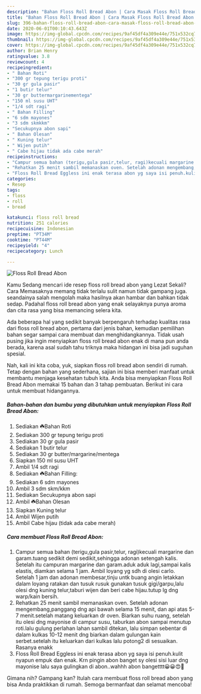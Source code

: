 ```yaml
---
description: "Bahan Floss Roll Bread Abon | Cara Masak Floss Roll Bread Abon Yang Mudah Dan Praktis"
title: "Bahan Floss Roll Bread Abon | Cara Masak Floss Roll Bread Abon Yang Mudah Dan Praktis"
slug: 396-bahan-floss-roll-bread-abon-cara-masak-floss-roll-bread-abon-yang-mudah-dan-praktis
date: 2020-06-01T00:10:43.643Z
image: https://img-global.cpcdn.com/recipes/9af45df4a309e44e/751x532cq70/floss-roll-bread-abon-foto-resep-utama.jpg
thumbnail: https://img-global.cpcdn.com/recipes/9af45df4a309e44e/751x532cq70/floss-roll-bread-abon-foto-resep-utama.jpg
cover: https://img-global.cpcdn.com/recipes/9af45df4a309e44e/751x532cq70/floss-roll-bread-abon-foto-resep-utama.jpg
author: Brian Henry
ratingvalue: 3.8
reviewcount: 4
recipeingredient:
- " Bahan Roti"
- "300 gr tepung terigu proti"
- "30 gr gula pasir"
- "1 butir telur"
- "30 gr buttermargarinementega"
- "150 ml susu UHT"
- "1/4 sdt ragi"
- " Bahan Filling"
- "6 sdm mayones"
- "3 sdm skmkkm"
- "Secukupnya abon sapi"
- " Bahan Olesan"
- " Kuning telur"
- " Wijen putih"
- " Cabe hijau tidak ada cabe merah"
recipeinstructions:
- "Campur semua bahan (terigu,gula pasir,telur, ragi)kecuali margarine dan garam.tuang sedikit demi sedikit,sehingga adonan setengah kalis. Setelah itu campuran margarine dan garam.aduk aduk lagi,sampai kalis elastis, diamkan selama 1 jam. Ambil loyang yg sdh di olesi carlo. Setelah 1 jam dan adonan membesar,tinju untk buang angin letakkan dalam loyang ratakan dan tusuk rusuk gunakan tusuk gigi/garpu,lalu olesi dng kuning telur,taburi wijen dan beri cabe hijau.tutup lg dng warp/kain bersih."
- "Rehatkan 25 menit sambil memanaskan oven. Setelah adonan mengembang,panggang dng api bawah selama 15 menit, dan api atas 5-7 menit.setelah matang keluarkan dr oven. Biarkan suhu ruang, setelah itu olesi dng mayonise di campur susu, taburkan abon sampai menutup roti.lalu gulung perlahan lahan sambil ditekan, lalu simpan sebentar di dalam kulkas 10-12 menit dng biarkan dalam gulungan kain serbet.setelah itu keluarkan dari kulkas lalu potong2 di sesuaikan. Rasanya enakk"
- "Floss Roll Bread Eggless ini enak terasa abon yg saya isi penuh.kulit nyapun empuk dan enak. Krn pingin abon banget sy olesi sisi luar dng mayonise lalu saya gulingkan di abon..wahhh abon bangetttt😀😀😍💞"
categories:
- Resep
tags:
- floss
- roll
- bread

katakunci: floss roll bread 
nutrition: 251 calories
recipecuisine: Indonesian
preptime: "PT34M"
cooktime: "PT44M"
recipeyield: "4"
recipecategory: Lunch

---
```



![Floss Roll Bread Abon](https://img-global.cpcdn.com/recipes/9af45df4a309e44e/751x532cq70/floss-roll-bread-abon-foto-resep-utama.jpg)

Kamu Sedang mencari ide resep floss roll bread abon yang Lezat Sekali? Cara Memasaknya memang tidak terlalu sulit namun tidak gampang juga. seandainya salah mengolah maka hasilnya akan hambar dan bahkan tidak sedap. Padahal floss roll bread abon yang enak selayaknya punya aroma dan cita rasa yang bisa memancing selera kita.



Ada beberapa hal yang sedikit banyak berpengaruh terhadap kualitas rasa dari floss roll bread abon, pertama dari jenis bahan, kemudian pemilihan bahan segar sampai cara membuat dan menghidangkannya. Tidak usah pusing jika ingin menyiapkan floss roll bread abon enak di mana pun anda berada, karena asal sudah tahu triknya maka hidangan ini bisa jadi suguhan spesial.


Nah, kali ini kita coba, yuk, siapkan floss roll bread abon sendiri di rumah. Tetap dengan bahan yang sederhana, sajian ini bisa memberi manfaat untuk membantu menjaga kesehatan tubuh kita. Anda bisa menyiapkan Floss Roll Bread Abon memakai 15 bahan dan 3 tahap pembuatan. Berikut ini cara untuk membuat hidangannya.

<!--inarticleads1-->

##### Bahan-bahan dan bumbu yang dibutuhkan untuk menyiapkan Floss Roll Bread Abon:

1. Sediakan  ☘️Bahan Roti
1. Sediakan 300 gr tepung terigu proti
1. Sediakan 30 gr gula pasir
1. Sediakan 1 butir telur
1. Sediakan 30 gr butter/margarine/mentega
1. Siapkan 150 ml susu UHT
1. Ambil 1/4 sdt ragi
1. Sediakan  ☘️Bahan Filling:
1. Sediakan 6 sdm mayones
1. Ambil 3 sdm skm/kkm
1. Sediakan Secukupnya abon sapi
1. Ambil  ☘️Bahan Olesan
1. Siapkan  Kuning telur
1. Ambil  Wijen putih
1. Ambil  Cabe hijau (tidak ada cabe merah)




<!--inarticleads2-->

##### Cara membuat Floss Roll Bread Abon:

1. Campur semua bahan (terigu,gula pasir,telur, ragi)kecuali margarine dan garam.tuang sedikit demi sedikit,sehingga adonan setengah kalis. Setelah itu campuran margarine dan garam.aduk aduk lagi,sampai kalis elastis, diamkan selama 1 jam. Ambil loyang yg sdh di olesi carlo. Setelah 1 jam dan adonan membesar,tinju untk buang angin letakkan dalam loyang ratakan dan tusuk rusuk gunakan tusuk gigi/garpu,lalu olesi dng kuning telur,taburi wijen dan beri cabe hijau.tutup lg dng warp/kain bersih.
1. Rehatkan 25 menit sambil memanaskan oven. Setelah adonan mengembang,panggang dng api bawah selama 15 menit, dan api atas 5-7 menit.setelah matang keluarkan dr oven. Biarkan suhu ruang, setelah itu olesi dng mayonise di campur susu, taburkan abon sampai menutup roti.lalu gulung perlahan lahan sambil ditekan, lalu simpan sebentar di dalam kulkas 10-12 menit dng biarkan dalam gulungan kain serbet.setelah itu keluarkan dari kulkas lalu potong2 di sesuaikan. Rasanya enakk
1. Floss Roll Bread Eggless ini enak terasa abon yg saya isi penuh.kulit nyapun empuk dan enak. Krn pingin abon banget sy olesi sisi luar dng mayonise lalu saya gulingkan di abon..wahhh abon bangetttt😀😀😍💞




Gimana nih? Gampang kan? Itulah cara membuat floss roll bread abon yang bisa Anda praktikkan di rumah. Semoga bermanfaat dan selamat mencoba!
